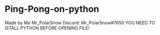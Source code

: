 # Ping-Pong-on-python
Made by Me Mr_PolarSnow
Discord: Mr_PolarSnow#7650
YOU NEED TO ISTALL PYTHON BEFORE OPENING FILE!
